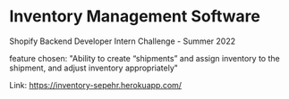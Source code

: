 # Inventory Management Software
Shopify Backend Developer Intern Challenge - Summer 2022

feature chosen: "Ability to create “shipments” and assign inventory to the shipment, and adjust inventory appropriately"

Link: https://inventory-sepehr.herokuapp.com/